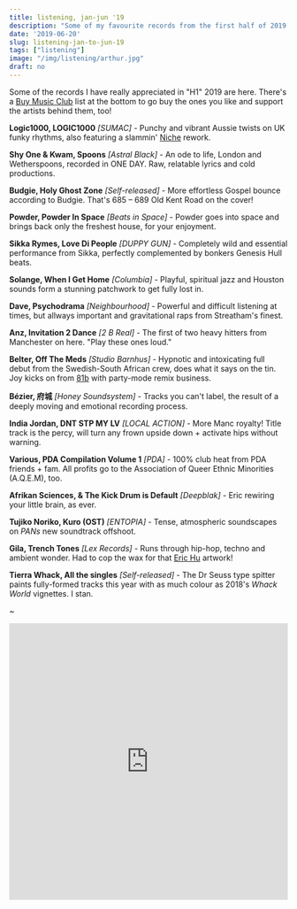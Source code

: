 ```yaml
---
title: listening, jan-jun '19
description: "Some of my favourite records from the first half of 2019."
date: '2019-06-20'
slug: listening-jan-to-jun-19
tags: ["listening"]
image: "/img/listening/arthur.jpg"
draft: no
---
```


Some of the records I have really appreciated in "H1" 2019 are here. There's a [Buy Music Club](https://buymusic.club/) list at the bottom to go buy the ones you like and support the artists behind them, too!

**Logic1000, LOGIC1000** *[SUMAC]* - Punchy and vibrant Aussie twists on UK funky rhythms, also featuring a slammin' [Niche](https://www.youtube.com/watch?v=uwO16Eg5NOc) rework.

**Shy One & Kwam, Spoons** *[Astral Black]* - An ode to life, London and Wetherspoons, recorded in ONE DAY. Raw, relatable lyrics and cold productions.

**Budgie, Holy Ghost Zone** *[Self-released]* - More effortless Gospel bounce according to Budgie. That's 685 – 689 Old Kent Road on the cover!

**Powder, Powder In Space** *[Beats in Space]* - Powder goes into space and brings back only the freshest house, for your enjoyment.

**Sikka Rymes, Love Di People** *[DUPPY GUN]* - Completely wild and essential performance from Sikka, perfectly complemented by bonkers Genesis Hull beats.

**Solange, When I Get Home** *[Columbia]* - Playful, spiritual jazz and Houston sounds form a stunning patchwork to get fully lost in. 

**Dave, Psychodrama** *[Neighbourhood]* - Powerful and difficult listening at times, but allways important and gravitational raps from Streatham's finest.

**Anz, Invitation 2 Dance** *[2 B Real]* - The first of two heavy hitters from Manchester on here. "Play these ones loud."

**Belter, Off The Meds** *[Studio Barnhus]* - Hypnotic and intoxicating full debut from the Swedish-South African crew, does what it says on the tin. Joy kicks on from [81b](https://tossportal.bandcamp.com/album/81b) with party-mode remix business. 

**Bézier, 府城** *[Honey Soundsystem]* - Tracks you can't label, the result of a deeply moving and emotional recording process. 

**India Jordan, DNT STP MY LV** *[LOCAL ACTION]* - More Manc royalty! Title track is the percy, will turn any frown upside down + activate hips without warning.

**Various, PDA Compilation Volume 1** *[PDA]* - 100% club heat from PDA friends + fam. All profits go to the Association of Queer Ethnic Minorities (A.Q.E.M), too.

**Afrikan Sciences, & The Kick Drum is Default** *[Deepblak]* - Eric rewiring your little brain, as ever. 

**Tujiko Noriko, Kuro (OST)** *[ENTOPIA]* - Tense, atmospheric soundscapes on *PANs* new soundtrack offshoot. 

**Gila, Trench Tones** *[Lex Records]* - Runs through hip-hop, techno and ambient wonder. Had to cop the wax for that [Eric Hu](www.erichu.info) artwork!

**Tierra Whack, All the singles** *[Self-released]* - The Dr Seuss type spitter paints fully-formed tracks this year with as much colour as 2018's *Whack World* vignettes. I stan.

*~*

<iframe src="https://buymusic.club/embed/ewen-listening-jan-jun-19" height="500" width="100%" frameborder="0"></iframe>
